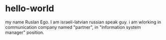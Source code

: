 # hello-world
my name Ruslan Ego. I am israeli-latvian russian speak guy.
i am wlorking in communication company named "partner", in "information system manager" position.
